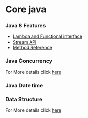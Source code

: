 # Core java
### Java 8 Features
- [Lambda and Functional interface](/Java8_Proj/LambdaAndFunctionalInterface.md)
- [Stream API](/Java8_Proj/streams.md)
- [Method Reference](/Java8_Proj/method_reference.md) 
### Java Concurrency
For More details click [here](/Java8_Proj/concurrency.md)
### Java Date time
### Data Structure  

For More details click [here](/Java8_Proj/data_structure.md)

